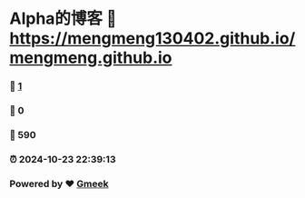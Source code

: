# Alpha的博客 :link: https://mengmeng130402.github.io/mengmeng.github.io 
### :page_facing_up: [1](https://mengmeng130402.github.io/mengmeng.github.io/tag.html) 
### :speech_balloon: 0 
### :hibiscus: 590 
### :alarm_clock: 2024-10-23 22:39:13 
### Powered by :heart: [Gmeek](https://github.com/Meekdai/Gmeek)
